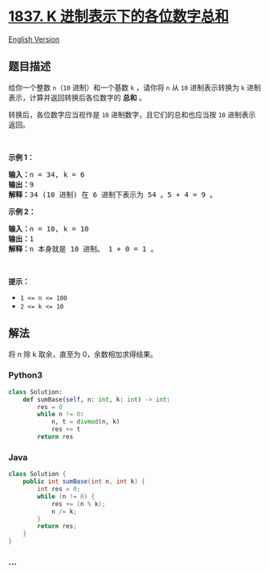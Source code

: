 # [1837. K 进制表示下的各位数字总和](https://leetcode-cn.com/problems/sum-of-digits-in-base-k)

[English Version](https://github.com/yanglr/leetcode-ac/blob/master/assets/1800-1899/1837.Sum%20of%20Digits%20in%20Base%20K/README_EN.md)

## 题目描述

<!-- 这里写题目描述 -->

<p>给你一个整数 <code>n</code>（<code>10</code> 进制）和一个基数 <code>k</code> ，请你将 <code>n</code> 从 <code>10</code> 进制表示转换为 <code>k</code> 进制表示，计算并返回转换后各位数字的 <strong>总和</strong> 。</p>

<p>转换后，各位数字应当视作是 <code>10</code> 进制数字，且它们的总和也应当按 <code>10</code> 进制表示返回。</p>

<p> </p>

<p><strong>示例 1：</strong></p>

<pre>
<strong>输入：</strong>n = 34, k = 6
<strong>输出：</strong>9
<strong>解释：</strong>34 (10 进制) 在 6 进制下表示为 54 。5 + 4 = 9 。
</pre>

<p><strong>示例 2：</strong></p>

<pre>
<strong>输入：</strong>n = 10, k = 10
<strong>输出：</strong>1
<strong>解释：</strong>n 本身就是 10 进制。 1 + 0 = 1 。
</pre>

<p> </p>

<p><strong>提示：</strong></p>

<ul>
	<li><code>1 <= n <= 100</code></li>
	<li><code>2 <= k <= 10</code></li>
</ul>

## 解法

<!-- 这里可写通用的实现逻辑 -->

将 n 除 k 取余，直至为 0，余数相加求得结果。

<!-- tabs:start -->

### **Python3**

<!-- 这里可写当前语言的特殊实现逻辑 -->

```python
class Solution:
    def sumBase(self, n: int, k: int) -> int:
        res = 0
        while n != 0:
            n, t = divmod(n, k)
            res += t
        return res
```

### **Java**

<!-- 这里可写当前语言的特殊实现逻辑 -->

```java
class Solution {
    public int sumBase(int n, int k) {
        int res = 0;
        while (n != 0) {
            res += (n % k);
            n /= k;
        }
        return res;
    }
}
```

### **...**

```

```

<!-- tabs:end -->
